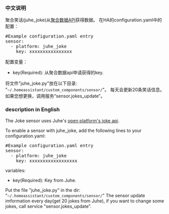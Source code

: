 <h3>中文说明</h3>
聚合笑话(juhe_joke)从<a href="https://www.juhe.cn/docs/api/id/95/aid/281">聚合数据API</a>获得数据。
在HA的configuration.yaml中的配置：
<pre class="lang:yaml decode:true " >
#Example configuration.yaml entry
sensor:
  - platform: juhe_joke
    key: xxxxxxxxxxxxxxxx
</pre>

配置变量：
<ul>
	<li>key(Required): 从聚合数据api申请获得的key.</li>
</ul>
将文件"juhe_joke.py"放在以下目录: "<code>~/.homeassistant/custom_components/sensor/</code>"。
每天会更新20条笑话信息。如果您想更换，调用服务“sensor.jokes_update”。

<h3>description in English</h3>
The Joke sensor uses Juhe's <a href="https://www.juhe.cn/docs/api/id/95/aid/281">open platform's joke api</a>.

To enable a sensor with juhe_joke, add the following lines to your configuration.yaml:
<pre class="lang:yaml decode:true " >
#Example configuration.yaml entry
sensor:
  - platform: juhe_joke
    key: xxxxxxxxxxxxxxxxxx
</pre>
variables:
<ul>
	<li>key(Required): Key from Juhe.</li>
</ul>
Put the file "juhe_joke.py" in the dir: "<code>~/.homeassistant/custom_components/sensor/</code>"
The sensor update imformation every day(get 20 jokes from Juhe), if you want to change some jokes, call service "sensor.jokes_update".
